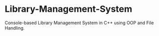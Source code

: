 # Library-Management-System
Console-based Library Management System in C++ using OOP and File Handling.
